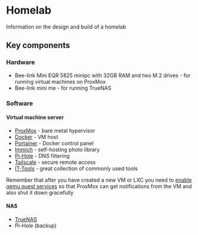 # Homelab
Information on the design and build of a homelab

## Key components
### Hardware
- Bee-link Mini EQR 5825 minipc with 32GB RAM and two M.2 drives - for running virtual machines on ProxMox
- Bee-link mini me - for running TrueNAS
### Software
#### Virtual machine server
- [ProxMox](/proxmox.md) - bare metal hypervisor
- [Docker](/docker.md) - VM host
- [Portainer](/portainer.md) - Docker control panel
- [Immich](/immich.md) - self-hosting photo library
- [Pi-Hole](/pihole.md) - DNS filtering
- [Tailscale](/tailscale.md) - secure remote access
- [IT-Tools](https://it-tools.tech) - great collection of commonly used tools

Remember that after you have created a new VM or LXC you need to [enable qemu quest services](https://pve.proxmox.com/wiki/Qemu-guest-agent) so that ProxMox can get notifications from the VM and also shut it down gracefully

#### NAS
- [TrueNAS](/truenas.md)
- Pi-Hole (backup)
